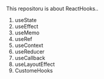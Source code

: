 This repositoru is about ReactHooks..
1) useState
2) useEffect
3) useMemo
4) useRef
5) useContext
6) useReducer
7) useCallback
8) useLayoutEffect
9) CustomeHooks

